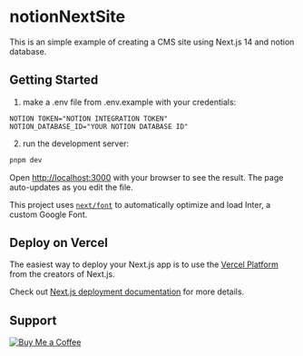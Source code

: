 # notionNextSite

This is an simple example of creating a CMS site using Next.js 14 and notion database.

## Getting Started

1. make a .env file from .env.example with your credentials:
```
NOTION TOKEN="NOTION INTEGRATION TOKEN"
NOTION_DATABASE_ID="YOUR NOTION DATABASE ID"
```

2. run the development server:

```bash
pnpm dev
```

Open [http://localhost:3000](http://localhost:3000) with your browser to see the result. The page auto-updates as you edit the file.

This project uses [`next/font`](https://nextjs.org/docs/basic-features/font-optimization) to automatically optimize and load Inter, a custom Google Font.

## Deploy on Vercel

The easiest way to deploy your Next.js app is to use the [Vercel Platform](https://vercel.com/new?utm_medium=default-template&filter=next.js&utm_source=create-next-app&utm_campaign=create-next-app-readme) from the creators of Next.js.

Check out [Next.js deployment documentation](https://nextjs.org/docs/deployment) for more details.

## Support

[![Buy Me a Coffee](https://img.shields.io/badge/Buy%20Me%20a%20Coffee-ffdd00?style=flat&logo=buy-me-a-coffee&logoColor=black)](https://www.paypal.com/paypalme/franklin755)
